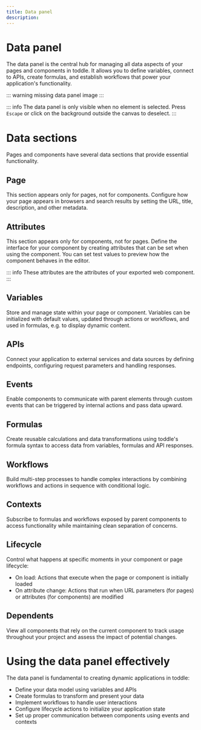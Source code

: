 ```yaml
---
title: Data panel
description:
---
```


# Data panel
The data panel is the central hub for managing all data aspects of your pages and components in toddle. It allows you to define variables, connect to APIs, create formulas, and establish workflows that power your application's functionality.

::: warning
missing data panel image
:::

::: info
The data panel is only visible when no element is selected. Press `Escape` or click on the background outside the canvas to deselect.
:::

# Data sections
Pages and components have several data sections that provide essential functionality.

## Page
This section appears only for pages, not for components. Configure how your page appears in browsers and search results by setting the URL, title, description, and other metadata.

## Attributes
This section appears only for components, not for pages. Define the interface for your component by creating attributes that can be set when using the component. You can set test values to preview how the component behaves in the editor.

::: info
These attributes are the attributes of your exported web component.
:::

## Variables
Store and manage state within your page or component. Variables can be initialized with default values, updated through actions or workflows, and used in formulas, e.g. to display dynamic content.

## APIs
Connect your application to external services and data sources by defining endpoints, configuring request parameters and handling responses.

## Events
Enable components to communicate with parent elements through custom events that can be triggered by internal actions and pass data upward.

## Formulas
Create reusable calculations and data transformations using toddle's formula syntax to access data from variables, formulas and API responses.

## Workflows
Build multi-step processes to handle complex interactions by combining workflows and actions in sequence with conditional logic.

## Contexts
Subscribe to formulas and workflows exposed by parent components to access functionality while maintaining clean separation of concerns.

## Lifecycle
Control what happens at specific moments in your component or page lifecycle:
- On load: Actions that execute when the page or component is initially loaded
- On attribute change: Actions that run when URL parameters (for pages) or attributes (for components) are modified

## Dependents
View all components that rely on the current component to track usage throughout your project and assess the impact of potential changes.

# Using the data panel effectively
The data panel is fundamental to creating dynamic applications in toddle:
- Define your data model using variables and APIs
- Create formulas to transform and present your data
- Implement workflows to handle user interactions
- Configure lifecycle actions to initialize your application state
- Set up proper communication between components using events and contexts